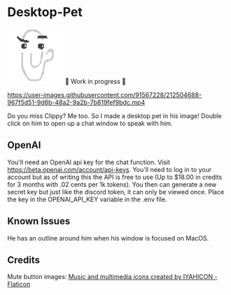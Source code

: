 # Desktop-Pet
![OpenAI chat](/img/thinkingani.gif?raw=true "Clippy Thinking")
🚧 Work in progress 🚧

https://user-images.githubusercontent.com/91567228/212504688-967f5d51-9d6b-48a2-9a2b-7b819fef9bdc.mp4

Do you miss Clippy? Me too. So I made a desktop pet in his image!
Double click on him to open up a chat window to speak with him.

## OpenAI
You'll need an OpenAI api key for the chat function.
Visit https://beta.openai.com/account/api-keys. You'll need to log in to your account but as of writing this the API is free to use (Up to $18.00 in credits for 3 months with .02 cents per 1k tokens). You then can generate a new secret key but just like the discord token, it can only be viewed once. Place the key in the OPENAI_API_KEY variable in the .env file.

## Known Issues
He has an outline around him when his window is focused on MacOS.

## Credits 
Mute button images:
<a href="https://www.flaticon.com/free-icons/music-and-multimedia" title="music and multimedia icons">Music and multimedia icons created by IYAHICON - Flaticon</a>
